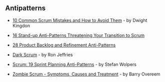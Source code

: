 ## Antipatterns

- [10 Common Scrum Mistakes and How to Avoid Them](https://dzone.com/articles/10-common-scrum-mistakes-and-how-to-avoid-them) - by Dwight Kingdon

- [16 Stand-up Anti-Patterns Threatening Your Transition to Scrum](https://age-of-product.com/stand-up-anti-patterns/)

- [28 Product Backlog and Refinement Anti-Patterns](https://age-of-product.com/28-product-backlog-anti-patterns/)

- [Dark Scrum](http://ronjeffries.com/articles/016-09ff/defense/) - by Ron Jeffries

- [Scrum: 19 Sprint Planning Anti-Patterns](https://productcoalition.com/scrum-19-sprint-planning-anti-patterns-caabc44429b3) - by Stefan Wolpers

- [Zombie Scrum - Symptoms, Causes and Treatment](https://www.linkedin.com/pulse/zombie-scrum-symptoms-causes-treatment-barry-overeem) - by Barry Overeem